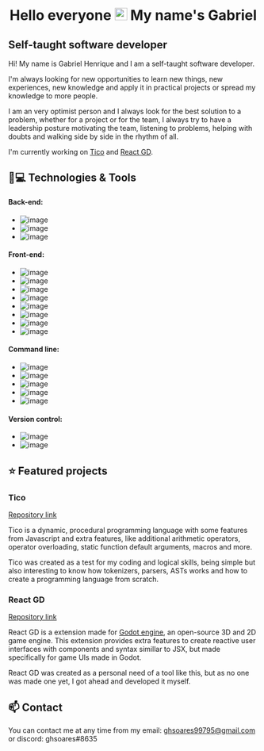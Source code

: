 <h1 align = "center" self-align = "center"> Hello everyone <img src="https://media.giphy.com/media/hvRJCLFzcasrR4ia7z/giphy.gif" height="25px"> My name's Gabriel</h1>

## Self-taught software developer
Hi! My name is Gabriel Henrique and I am a self-taught software developer.

I'm always looking for new opportunities to learn new things, new experiences, new knowledge and apply it in practical projects or spread my knowledge to more people.

I am an very optimist person and I always look for the best solution to a problem, whether for a project or for the team, I always try to have a leadership posture motivating the team, listening to problems, helping with doubts and walking side by side in the rhythm of all.

I'm currently working on [Tico](https://github.com/ghsoares/Tico) and [React GD](https://github.com/ghsoares/ReactGD).

## 🚀💻 Technologies & Tools
#### Back-end:
- ![image](https://img.shields.io/badge/Java-ED8B00?style=for-the-badge&logo=java&logoColor=white)
- ![image](https://img.shields.io/badge/Spring_Boot-F2F4F9?style=for-the-badge&logo=spring-boot)
- ![image](https://img.shields.io/badge/MySQL-005C84?style=for-the-badge&logo=mysql&logoColor=white)

#### Front-end:
- ![image](https://img.shields.io/badge/HTML5-E34F26?style=for-the-badge&logo=html5&logoColor=white)
- ![image](https://img.shields.io/badge/CSS3-1572B6?style=for-the-badge&logo=css3&logoColor=white)
- ![image](https://img.shields.io/badge/Sass-CC6699?style=for-the-badge&logo=sass&logoColor=white)
- ![image](https://img.shields.io/badge/JavaScript-323330?style=for-the-badge&logo=javascript&logoColor=F7DF1E)
- ![image](https://img.shields.io/badge/TypeScript-007ACC?style=for-the-badge&logo=typescript&logoColor=white)
- ![image](https://img.shields.io/badge/Angular-DD0031?style=for-the-badge&logo=angular&logoColor=white)
- ![image](https://img.shields.io/badge/React-20232A?style=for-the-badge&logo=react&logoColor=61DAFB)
- ![image](https://img.shields.io/badge/React_Native-20232A?style=for-the-badge&logo=react&logoColor=61DAFB)

#### Command line:
- ![image](https://img.shields.io/badge/Java-ED8B00?style=for-the-badge&logo=java&logoColor=white)
- ![image](https://img.shields.io/badge/C%23-239120?style=for-the-badge&logo=c-sharp&logoColor=white)
- ![image](https://img.shields.io/badge/C%2B%2B-00599C?style=for-the-badge&logo=c%2B%2B&logoColor=white)
- ![image](https://img.shields.io/badge/Node.js-339933?style=for-the-badge&logo=nodedotjs&logoColor=white)
- ![image](https://img.shields.io/badge/Python-3776AB?style=for-the-badge&logo=python&logoColor=white)

#### Version control:
- ![image](https://img.shields.io/badge/Git-F05032?style=for-the-badge&logo=git&logoColor=white)
- ![image](https://img.shields.io/badge/GitHub-100000?style=for-the-badge&logo=github&logoColor=white)

## ⭐ Featured projects
### Tico
[Repository link](https://github.com/ghsoares/Tico)

Tico is a dynamic, procedural programming language with some features from Javascript and extra features, like additional arithmetic operators, operator overloading, static function default arguments, macros and more.

Tico was created as a test for my coding and logical skills, being simple but also interesting to know how tokenizers, parsers, ASTs works and how to create a programming language from scratch.

### React GD
[Repository link](https://github.com/ghsoares/ReactGD)

React GD is a extension made for [Godot engine](https://github.com/godotengine/godot), an open-source 3D and 2D game engine. This extension provides extra features to create reactive user interfaces with components and syntax simillar to JSX, but made specifically for game UIs made in Godot.

React GD was created as a personal need of a tool like this, but as no one was made one yet, I got ahead and developed it myself.

## 📫 Contact
You can contact me at any time from my email: ghsoares99795@gmail.com or discord: ghsoares#8635
<!--
**ghsoares/ghsoares** is a ✨ _special_ ✨ repository because its `README.md` (this file) appears on your GitHub profile.

Here are some ideas to get you started:

- 🔭 I’m currently working on ...
- 🌱 I’m currently learning ...
- 👯 I’m looking to collaborate on ...
- 🤔 I’m looking for help with ...
- 💬 Ask me about ...
- 📫 How to reach me: ...
- 😄 Pronouns: ...
- ⚡ Fun fact: ...
-->
